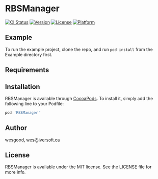 # RBSManager

[![CI Status](http://img.shields.io/travis/wesgood/RBSManager.svg?style=flat)](https://travis-ci.org/wesgood/RBSManager)
[![Version](https://img.shields.io/cocoapods/v/RBSManager.svg?style=flat)](http://cocoapods.org/pods/RBSManager)
[![License](https://img.shields.io/cocoapods/l/RBSManager.svg?style=flat)](http://cocoapods.org/pods/RBSManager)
[![Platform](https://img.shields.io/cocoapods/p/RBSManager.svg?style=flat)](http://cocoapods.org/pods/RBSManager)

## Example

To run the example project, clone the repo, and run `pod install` from the Example directory first.

## Requirements

## Installation

RBSManager is available through [CocoaPods](http://cocoapods.org). To install
it, simply add the following line to your Podfile:

```ruby
pod 'RBSManager'
```

## Author

wesgood, wes@iversoft.ca

## License

RBSManager is available under the MIT license. See the LICENSE file for more info.
